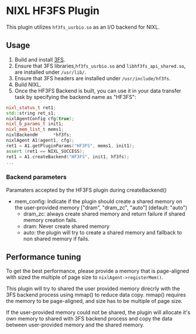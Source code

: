 # NIXL HF3FS Plugin

This plugin utilizes `hf3fs_usrbio.so` as an I/O backend for NIXL.

## Usage
1. Build and install [3FS](https://github.com/deepseek-ai/3FS/).
2. Ensure that 3FS libraries,`hf3fs_usrbio.so` and `libhf3fs_api_shared.so`, are installed under `/usr/lib/`.
3. Ensure that 3FS headers are installed under `/usr/include/hf3fs`.
4. Build NIXL.
5. Once the HF3FS Backend is built, you can use it in your data transfer task by specifying the backend name as "HF3FS":

```cpp
nixl_status_t ret1;
std::string ret_s1;
nixlAgentConfig cfg(true);
nixl_b_params_t init1;
nixl_mem_list_t mems1;
nixlBackendH      *hf3fs;
nixlAgent A1(agent1, cfg);
ret1 = A1.getPluginParams("HF3FS", mems1, init1);
assert (ret1 == NIXL_SUCCESS);
ret1 = A1.createBackend("HF3FS", init1, hf3fs);
...
```

### Backend parameters
Paramaters accepted by the HF3FS plugin during createBackend()
- mem_config: Indicate if the plugin should create a shared memory on the user-provided memory ["dram", "dram_zc", "auto"] (default: "auto")
	- dram_zc: always create shared memory and return failure if shared memory creation fails.
	- dram: Never create shared memory
	- auto: the plugin will try to create a shared memory and fallback to non shared memory if fails.

## Performance tuning
To get the best performance, please provide a memory that is page-aligned with sized the multiple of page size to `nixlAgent->registerMem()`.

This plugin will try to shared the user provided memory direcrly with the 3FS backend process using mmap() to reduce data copy.
mmap() requires the memory to be page-aligned, and size has to be multiple of page size.

If the user-provided memory could not be shared, the plugin will allocate it's own memory to shared with 3FS backend process and copy the data between user-provided memory and the shared memory.
